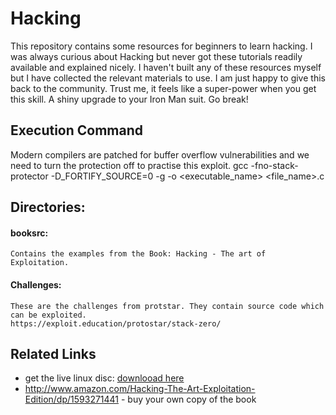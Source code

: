 Hacking
====

This repository contains some resources for beginners to learn hacking. I was always curious about Hacking but never got these tutorials readily available and explained nicely. I haven't built any of these resources myself but I have collected the relevant materials to use. I am just happy to give this back to the community. Trust me, it feels like a super-power when you get this skill. A shiny upgrade to your Iron Man suit. Go break!

## Execution Command
Modern compilers are patched for buffer overflow vulnerabilities and we need to turn the protection off to practise this exploit.
    gcc -fno-stack-protector -D_FORTIFY_SOURCE=0 -g -o <executable_name> <file_name>.c


## Directories:
#### booksrc:
    Contains the examples from the Book: Hacking - The art of Exploitation.
    
#### Challenges:
    These are the challenges from protstar. They contain source code which can be exploited.
    https://exploit.education/protostar/stack-zero/
    



## Related Links
* get the live linux disc: [downlooad here](https://www.dropbox.com/s/eho0p2q8oaz53h1/hacking-live-1.0.iso?dl=0)
* http://www.amazon.com/Hacking-The-Art-Exploitation-Edition/dp/1593271441 - buy your own copy of the book
